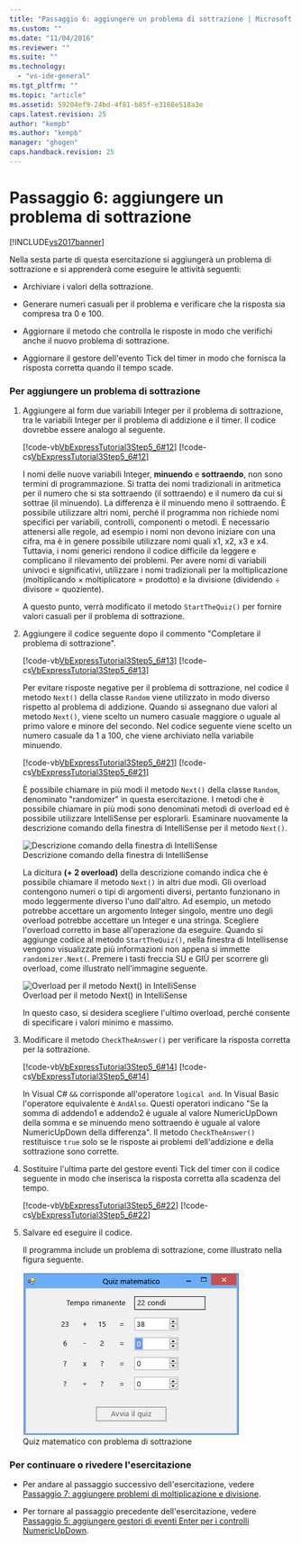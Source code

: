 ```yaml
---
title: "Passaggio 6: aggiungere un problema di sottrazione | Microsoft Docs"
ms.custom: ""
ms.date: "11/04/2016"
ms.reviewer: ""
ms.suite: ""
ms.technology: 
  - "vs-ide-general"
ms.tgt_pltfrm: ""
ms.topic: "article"
ms.assetid: 59204ef9-24bd-4f81-b85f-e3168e518a3e
caps.latest.revision: 25
author: "kempb"
ms.author: "kempb"
manager: "ghogen"
caps.handback.revision: 25
---
```

# Passaggio 6: aggiungere un problema di sottrazione
[!INCLUDE[vs2017banner](../code-quality/includes/vs2017banner.md)]

Nella sesta parte di questa esercitazione si aggiungerà un problema di sottrazione e si apprenderà come eseguire le attività seguenti:  
  
-   Archiviare i valori della sottrazione.  
  
-   Generare numeri casuali per il problema e verificare che la risposta sia compresa tra 0 e 100.  
  
-   Aggiornare il metodo che controlla le risposte in modo che verifichi anche il nuovo problema di sottrazione.  
  
-   Aggiornare il gestore dell'evento Tick del timer in modo che fornisca la risposta corretta quando il tempo scade.  
  
### Per aggiungere un problema di sottrazione  
  
1.  Aggiungere al form due variabili Integer per il problema di sottrazione, tra le variabili Integer per il problema di addizione e il timer.  Il codice dovrebbe essere analogo al seguente.  
  
     [!code-vb[VbExpressTutorial3Step5_6#12](../ide/codesnippet/VisualBasic/step-6-add-a-subtraction-problem_1.vb)]
     [!code-cs[VbExpressTutorial3Step5_6#12](../ide/codesnippet/CSharp/step-6-add-a-subtraction-problem_1.cs)]  
  
     I nomi delle nuove variabili Integer, **minuendo** e **sottraendo**, non sono termini di programmazione.  Si tratta dei nomi tradizionali in aritmetica per il numero che si sta sottraendo \(il sottraendo\) e il numero da cui si sottrae \(il minuendo\).  La differenza è il minuendo meno il sottraendo.  È possibile utilizzare altri nomi, perché il programma non richiede nomi specifici per variabili, controlli, componenti o metodi.  È necessario attenersi alle regole, ad esempio i nomi non devono iniziare con una cifra, ma è in genere possibile utilizzare nomi quali x1, x2, x3 e x4.  Tuttavia, i nomi generici rendono il codice difficile da leggere e complicano il rilevamento dei problemi.  Per avere nomi di variabili univoci e significativi, utilizzare i nomi tradizionali per la moltiplicazione \(moltiplicando × moltiplicatore \= prodotto\) e la divisione \(dividendo ÷ divisore \= quoziente\).  
  
     A questo punto, verrà modificato il metodo `StartTheQuiz()` per fornire valori casuali per il problema di sottrazione.  
  
2.  Aggiungere il codice seguente dopo il commento "Completare il problema di sottrazione".  
  
     [!code-vb[VbExpressTutorial3Step5_6#13](../ide/codesnippet/VisualBasic/step-6-add-a-subtraction-problem_2.vb)]
     [!code-cs[VbExpressTutorial3Step5_6#13](../ide/codesnippet/CSharp/step-6-add-a-subtraction-problem_2.cs)]  
  
     Per evitare risposte negative per il problema di sottrazione, nel codice il metodo `Next()` della classe `Random` viene utilizzato in modo diverso rispetto al problema di addizione.  Quando si assegnano due valori al metodo `Next()`, viene scelto un numero casuale maggiore o uguale al primo valore e minore del secondo.  Nel codice seguente viene scelto un numero casuale da 1 a 100, che viene archiviato nella variabile minuendo.  
  
     [!code-vb[VbExpressTutorial3Step5_6#21](../ide/codesnippet/VisualBasic/step-6-add-a-subtraction-problem_3.vb)]
     [!code-cs[VbExpressTutorial3Step5_6#21](../ide/codesnippet/CSharp/step-6-add-a-subtraction-problem_3.cs)]  
  
     È possibile chiamare in più modi il metodo `Next()` della classe `Random`, denominato "randomizer" in questa esercitazione.  I metodi che è possibile chiamare in più modi sono denominati metodi di overload ed è possibile utilizzare IntelliSense per esplorarli.  Esaminare nuovamente la descrizione comando della finestra di IntelliSense per il metodo `Next()`.  
  
     ![Descrizione comando della finestra di IntelliSense](~/ide/media/express_overloads.png "Express\_Overloads")  
Descrizione comando della finestra di IntelliSense  
  
     La dicitura **\(\+ 2 overload\)** della descrizione comando indica che è possibile chiamare il metodo `Next()` in altri due modi.  Gli overload contengono numeri o tipi di argomenti diversi, pertanto funzionano in modo leggermente diverso l'uno dall'altro.  Ad esempio, un metodo potrebbe accettare un argomento Integer singolo, mentre uno degli overload potrebbe accettare un Integer e una stringa.  Scegliere l'overload corretto in base all'operazione da eseguire.  Quando si aggiunge codice al metodo `StartTheQuiz()`, nella finestra di Intellisense vengono visualizzate più informazioni non appena si immette `randomizer.Next(`.  Premere i tasti freccia SU e GIÙ per scorrere gli overload, come illustrato nell'immagine seguente.  
  
     ![Overload per il metodo Next&#40;&#41; in IntelliSense](~/ide/media/express_nextoverload.png "Express\_NextOverload")  
Overload per il metodo Next\(\) in IntelliSense  
  
     In questo caso, si desidera scegliere l'ultimo overload, perché consente di specificare i valori minimo e massimo.  
  
3.  Modificare il metodo `CheckTheAnswer()` per verificare la risposta corretta per la sottrazione.  
  
     [!code-vb[VbExpressTutorial3Step5_6#14](../ide/codesnippet/VisualBasic/step-6-add-a-subtraction-problem_4.vb)]
     [!code-cs[VbExpressTutorial3Step5_6#14](../ide/codesnippet/CSharp/step-6-add-a-subtraction-problem_4.cs)]  
  
     In Visual C\# `&&` corrisponde all'operatore `logical and`.  In Visual Basic l'operatore equivalente è `AndAlso`.  Questi operatori indicano "Se la somma di addendo1 e addendo2 è uguale al valore NumericUpDown della somma e se minuendo meno sottraendo è uguale al valore NumericUpDown della differenza". Il metodo `CheckTheAnswer()` restituisce `true` solo se le risposte ai problemi dell'addizione e della sottrazione sono corrette.  
  
4.  Sostituire l'ultima parte del gestore eventi Tick del timer con il codice seguente in modo che inserisca la risposta corretta alla scadenza del tempo.  
  
     [!code-vb[VbExpressTutorial3Step5_6#22](../ide/codesnippet/VisualBasic/step-6-add-a-subtraction-problem_5.vb)]
     [!code-cs[VbExpressTutorial3Step5_6#22](../ide/codesnippet/CSharp/step-6-add-a-subtraction-problem_5.cs)]  
  
5.  Salvare ed eseguire il codice.  
  
     Il programma include un problema di sottrazione, come illustrato nella figura seguente.  
  
     ![Quiz matematico con sottrazione](../ide/media/express_addsubtract.png "Express\_AddSubtract")  
Quiz matematico con problema di sottrazione  
  
### Per continuare o rivedere l'esercitazione  
  
-   Per andare al passaggio successivo dell'esercitazione, vedere [Passaggio 7: aggiungere problemi di moltiplicazione e divisione](../Topic/Step%207:%20Add%20Multiplication%20and%20Division%20Problems.md).  
  
-   Per tornare al passaggio precedente dell'esercitazione, vedere [Passaggio 5: aggiungere gestori di eventi Enter per i controlli NumericUpDown](../Topic/Step%205:%20Add%20Enter%20Event%20Handlers%20for%20the%20NumericUpDown%20Controls.md).
